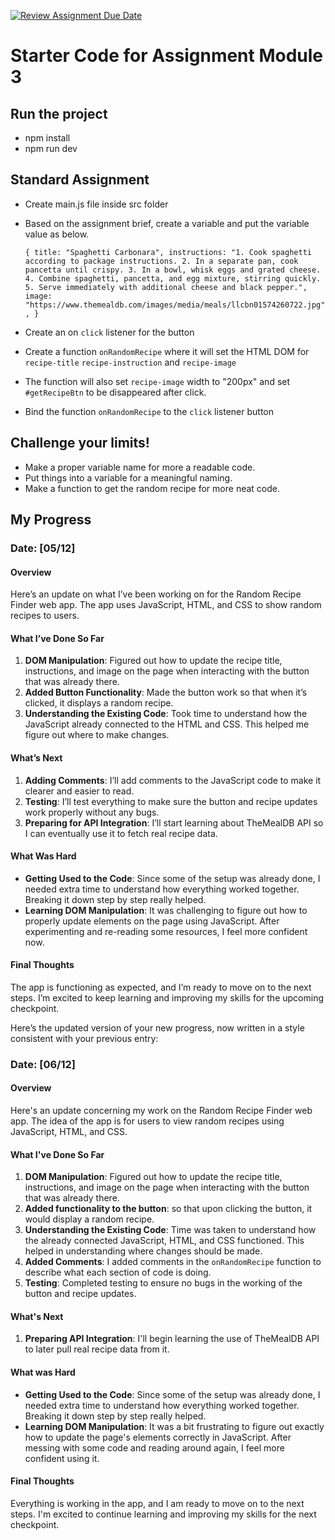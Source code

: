 [![Review Assignment Due Date](https://classroom.github.com/assets/deadline-readme-button-22041afd0340ce965d47ae6ef1cefeee28c7c493a6346c4f15d667ab976d596c.svg)](https://classroom.github.com/a/K1PcQPG7)

# Starter Code for Assignment Module 3

## Run the project

- npm install
- npm run dev

## Standard Assignment

- Create main.js file inside src folder
- Based on the assignment brief, create a variable and put the variable value as below.

  `{
  title: "Spaghetti Carbonara",
  instructions:
    "1. Cook spaghetti according to package instructions. 2. In a separate pan, cook pancetta until crispy. 3. In a bowl, whisk eggs and grated cheese. 4. Combine spaghetti, pancetta, and egg mixture, stirring quickly. 5. Serve immediately with additional cheese and black pepper.",
  image: "https://www.themealdb.com/images/media/meals/llcbn01574260722.jpg",
}`

- Create an on `click` listener for the button
- Create a function `onRandomRecipe` where it will set the HTML DOM for `recipe-title` `recipe-instruction` and `recipe-image`
- The function will also set `recipe-image` width to "200px" and set `#getRecipeBtn` to be disappeared after click.
- Bind the function `onRandomRecipe` to the `click` listener button

## Challenge your limits!

- Make a proper variable name for more a readable code.
- Put things into a variable for a meaningful naming.
- Make a function to get the random recipe for more neat code.

## My Progress

### Date: [05/12]

#### Overview

Here’s an update on what I’ve been working on for the Random Recipe Finder web app. The app uses JavaScript, HTML, and CSS to show random recipes to users.

#### What I’ve Done So Far

1. **DOM Manipulation**: Figured out how to update the recipe title, instructions, and image on the page when interacting with the button that was already there.
2. **Added Button Functionality**: Made the button work so that when it’s clicked, it displays a random recipe.
3. **Understanding the Existing Code**: Took time to understand how the JavaScript already connected to the HTML and CSS. This helped me figure out where to make changes.

#### What’s Next

1. **Adding Comments**: I’ll add comments to the JavaScript code to make it clearer and easier to read.
2. **Testing**: I’ll test everything to make sure the button and recipe updates work properly without any bugs.
3. **Preparing for API Integration**: I’ll start learning about TheMealDB API so I can eventually use it to fetch real recipe data.

#### What Was Hard

- **Getting Used to the Code**: Since some of the setup was already done, I needed extra time to understand how everything worked together. Breaking it down step by step really helped.
- **Learning DOM Manipulation**: It was challenging to figure out how to properly update elements on the page using JavaScript. After experimenting and re-reading some resources, I feel more confident now.

#### Final Thoughts

The app is functioning as expected, and I’m ready to move on to the next steps. I’m excited to keep learning and improving my skills for the upcoming checkpoint.

Here’s the updated version of your new progress, now written in a style consistent with your previous entry:

### Date: [06/12]

#### Overview

Here's an update concerning my work on the Random Recipe Finder web app. The idea of the app is for users to view random recipes using JavaScript, HTML, and CSS.

#### What I've Done So Far

1. **DOM Manipulation**: Figured out how to update the recipe title, instructions, and image on the page when interacting with the button that was already there.
2. **Added functionality to the button**: so that upon clicking the button, it would display a random recipe.
3. **Understanding the Existing Code**: Time was taken to understand how the already connected JavaScript, HTML, and CSS functioned. This helped in understanding where changes should be made.
4. **Added Comments**: I added comments in the `onRandomRecipe` function to describe what each section of code is doing.
5. **Testing**: Completed testing to ensure no bugs in the working of the button and recipe updates.

#### What's Next

1. **Preparing API Integration**: I'll begin learning the use of TheMealDB API to later pull real recipe data from it.

#### What was Hard

- **Getting Used to the Code**: Since some of the setup was already done, I needed extra time to understand how everything worked together. Breaking it down step by step really helped.
- **Learning DOM Manipulation**: It was a bit frustrating to figure out exactly how to update the page's elements correctly in JavaScript. After messing with some code and reading around again, I feel more confident using it.

#### Final Thoughts

Everything is working in the app, and I am ready to move on to the next steps. I'm excited to continue learning and improving my skills for the next checkpoint.
